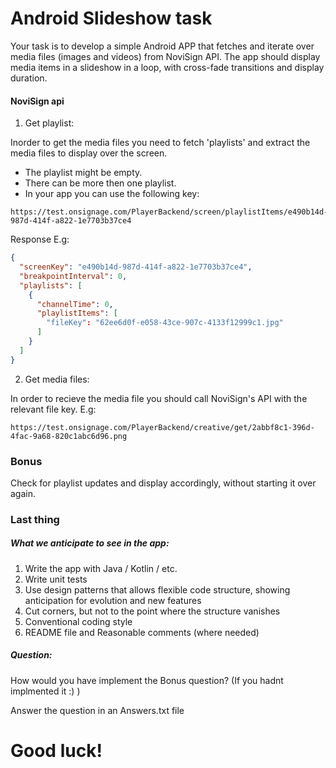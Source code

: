# Android Slideshow task

Your task is to develop a simple Android APP that fetches and iterate over media files (images and videos) from NoviSign API. The app should display media items in a slideshow in a loop, with cross-fade transitions and display duration.

#### NoviSign api
1. Get playlist:

Inorder to get the  media files you need to fetch 'playlists' and extract the media files to display over the screen.
- The playlist might be empty.
- There can be more then one playlist.
- In your app you can use the following key:
```
https://test.onsignage.com/PlayerBackend/screen/playlistItems/e490b14d-987d-414f-a822-1e7703b37ce4
```
Response E.g:
```JSON
{
  "screenKey": "e490b14d-987d-414f-a822-1e7703b37ce4",
  "breakpointInterval": 0,
  "playlists": [
    {
      "channelTime": 0,
      "playlistItems": [
        "fileKey": "62ee6d0f-e058-43ce-907c-4133f12999c1.jpg"
      ]
    }
  ]
}
```

2. Get media files:

In order to recieve the media file you should call NoviSign's API with the relevant file key.
E.g:
```
https://test.onsignage.com/PlayerBackend/creative/get/2abbf8c1-396d-4fac-9a68-820c1abc6d96.png
```
### Bonus 
Check for playlist updates and display accordingly, without starting it over again.

### Last thing
##### What we anticipate to see in the  app:

1. Write the app with Java / Kotlin / etc.
2. Write unit tests
3. Use design patterns that allows flexible code structure, showing anticipation for evolution and new features 
4. Cut corners, but not to the point where the structure vanishes
5. Conventional coding style
6. README file and Reasonable comments (where needed)

##### Question:
How would you have implement the Bonus question? (If you hadnt implmented it :) )

Answer the question in an Answers.txt file

# Good luck!
